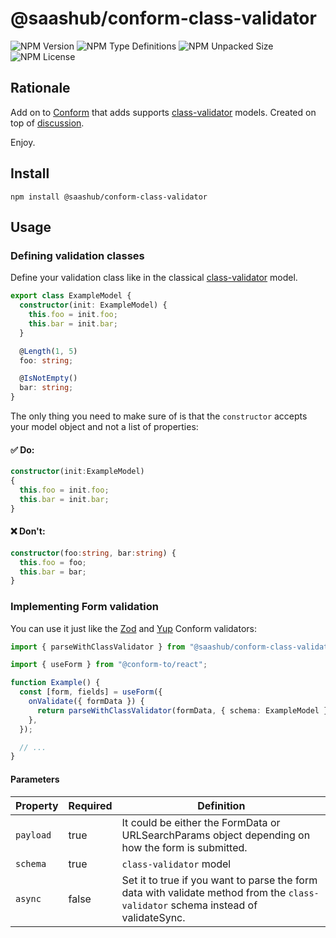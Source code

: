 # @saashub/conform-class-validator

![NPM Version](https://img.shields.io/npm/v/%40saashub%2Fconform-class-validator) 
 ![NPM Type Definitions](https://img.shields.io/npm/types/%40saashub%2Fconform-class-validator) ![NPM Unpacked Size](https://img.shields.io/npm/unpacked-size/%40saashub%2Fconform-class-validator) ![NPM License](https://img.shields.io/npm/l/%40saashub%2Fconform-class-validator)


## Rationale

Add on to [Conform](https://github.com/edmundhung/conform) that adds
supports [class-validator](https://github.com/typestack/class-validator) models. Created on top
of [discussion](https://github.com/edmundhung/conform/pull/736).

Enjoy.

## Install

    npm install @saashub/conform-class-validator

## Usage

### Defining validation classes

Define your validation class like in the classical [class-validator](https://github.com/typestack/class-validator)
model.

```ts
export class ExampleModel {
  constructor(init: ExampleModel) {
    this.foo = init.foo;
    this.bar = init.bar;
  }

  @Length(1, 5)
  foo: string;

  @IsNotEmpty()
  bar: string;
}
```

The only thing you need to make sure of is that the `constructor` accepts your model object and not a list of
properties:

#### ✅ Do:

```ts
constructor(init:ExampleModel)
{
  this.foo = init.foo;
  this.bar = init.bar;
}
```

#### ❌ Don't:

```ts
constructor(foo:string, bar:string) {
  this.foo = foo;
  this.bar = bar;
}
```

### Implementing Form validation

You can use it just like the [Zod](https://conform.guide/api/zod/parseWithZod)
and [Yup](https://conform.guide/api/yup/parseWithYup) Conform validators:

```ts
import { parseWithClassValidator } from "@saashub/conform-class-validator";

import { useForm } from "@conform-to/react";

function Example() {
  const [form, fields] = useForm({
    onValidate({ formData }) {
      return parseWithClassValidator(formData, { schema: ExampleModel });
    },
  });

  // ...
}
```

#### Parameters

| Property  | Required | Definition                                                                                                                        |
| --------- | -------- | --------------------------------------------------------------------------------------------------------------------------------- |
| `payload` | true     | It could be either the FormData or URLSearchParams object depending on how the form is submitted.                                 |
| `schema`  | true     | `class-validator` model                                                                                                           |
| `async`   | false    | Set it to true if you want to parse the form data with validate method from the `class-validator` schema instead of validateSync. |
